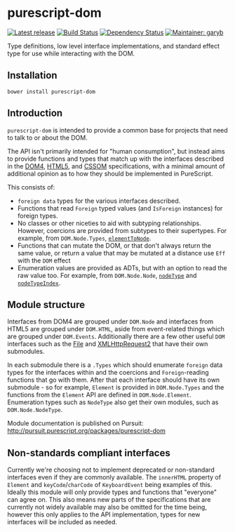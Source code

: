 # purescript-dom

[![Latest release](http://img.shields.io/bower/v/purescript-dom.svg)](https://github.com/purescript-contrib/purescript-dom/releases)
[![Build Status](https://travis-ci.org/purescript-contrib/purescript-dom.svg?branch=master)](https://travis-ci.org/purescript-contrib/purescript-dom)
[![Dependency Status](https://www.versioneye.com/user/projects/575b690c7757a0004a1decd6/badge.svg?style=flat)](https://www.versioneye.com/user/projects/575b690c7757a0004a1decd6)
[![Maintainer: garyb](https://img.shields.io/badge/maintainer-garyb-lightgrey.svg)](http://github.com/garyb)

Type definitions, low level interface implementations, and standard effect type for use while interacting with the DOM.

## Installation

```
bower install purescript-dom
```

## Introduction

`purescript-dom` is intended to provide a common base for projects that need to talk to or about the DOM.

The API isn't primarily intended for "human consumption", but instead aims to provide functions and types that match up with the interfaces described in the [DOM4](http://www.w3.org/TR/dom/), [HTML5](http://www.w3.org/TR/html5/), and [CSSOM](https://www.w3.org/TR/cssom-view-1/) specifications, with a minimal amount of additional opinion as to how they should be implemented in PureScript.

This consists of:
- `foreign data` types for the various interfaces described.
- Functions that read `Foreign` typed values (and `IsForeign` instances) for foreign types.
- No classes or other niceties to aid with subtyping relationships. However, coercions are provided from subtypes to their supertypes. For example, from `DOM.Node.Types`,  [`elementToNode`](https://github.com/purescript-contrib/purescript-dom/blob/master/docs/DOM/Node/Types.md#elementtonode).
- Functions that can mutate the DOM, or that don't always return the same value, or return a value that may be mutated at a distance use `Eff` with the `DOM` effect
- Enumeration values are provided as ADTs, but with an option to read the raw value too. For example, from `DOM.Node.Node`, [`nodeType`](https://github.com/purescript-contrib/purescript-dom/blob/master/docs/DOM/Node/Node.md#nodetype) and [`nodeTypeIndex`](https://github.com/purescript-contrib/purescript-dom/blob/master/docs/DOM/Node/Node.md#nodetypeindex).

## Module structure

Interfaces from DOM4 are grouped under `DOM.Node` and interfaces from HTML5 are grouped under `DOM.HTML`, aside from event-related things which are grouped under `DOM.Events`. Additionally there are a few other useful `DOM` interfaces such as the [File](http://www.w3.org/TR/FileAPI/) and [XMLHttpRequest2](http://www.w3.org/TR/XMLHttpRequest2/) that have their own submodules.

In each submodule there is a `.Types` which should enumerate `foreign` data types for the interfaces within and the coercions and `Foreign`-reading functions that go with them. After that each interface should have its own submodule - so for example, `Element` is provided in `DOM.Node.Types` and the functions from the `Element` API are defined in `DOM.Node.Element`. Enumeration types such as `NodeType` also get their own modules, such as `DOM.Node.NodeType`.

Module documentation is published on Pursuit: http://pursuit.purescript.org/packages/purescript-dom

## Non-standards compliant interfaces

Currently we're choosing not to implement deprecated or non-standard interfaces even if they are commonly available. The `innerHTML` property of  `Element` and `keyCode`/`charCode` of `KeyboardEvent` being examples of this. Ideally this module will only provide types and functions that "everyone" can agree on. This also means new parts of the specifications that are currently not widely available may also be omitted for the time being, however this only applies to the API implementation, types for new interfaces will be included as needed.
